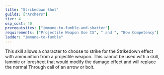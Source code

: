 ```yaml
---
title: "Strikedown Shot"
guilds: ["Archers"]
tier: 4
osp_cost: 40
prerequisites: ["immune-to-fumble-and-shatter"]
requirements: ["Projectile Weapon Use CS", " and ", "Bow Competency"]
ladder: "immune-to-fumble"
---
```

This skill allows a character to choose to strike for the Strikedown effect with ammunition from a projectile weapon. This cannot be used with a skill, lammie or loresheet that would modify the damage effect and will replace the normal Through call of an arrow or bolt.